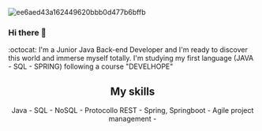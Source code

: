 ![ee6aed43a162449620bbb0d477b6bffb](https://user-images.githubusercontent.com/116734507/220895178-45e3dfc7-2418-44d6-92d1-7ce8dbe178f7.jpg)



### Hi there 👋

 :octocat:  I'm a Junior Java Back-end Developer and I'm ready to discover this world and immerse myself totally. 
 I'm studying my first language (JAVA - SQL - SPRING) following a course "DEVELHOPE"
 
 <div align=center>
 <h2>My skills</h2>
 Java - 
 SQL -
 NoSQL -
 Protocollo REST - 
 Spring, Springboot -
 Agile project management -
 


 
 



